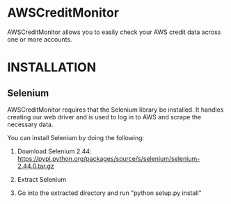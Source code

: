 AWSCreditMonitor
================

AWSCreditMonitor allows you to easily check your AWS credit data across one or more accounts.

INSTALLATION
===============

Selenium
---------------
AWSCreditMonitor requires that the Selenium library be installed. It handles creating our
web driver and is used to log in to AWS and scrape the necessary data.

You can install Selenium by doing the following:

1) Download Selenium 2.44: https://pypi.python.org/packages/source/s/selenium/selenium-2.44.0.tar.gz

2) Extract Selenium

3) Go into the extracted directory and run "python setup.py install"
